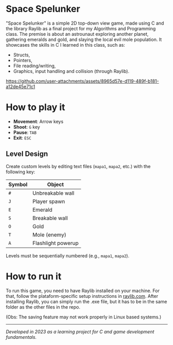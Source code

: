 # Space Spelunker
"Space Spelunker" is a simple 2D top-down view game, made using C and the library Raylib as a final project for my Algorithms and Programming class. The premise is about an astrounaut
exploring another planet, gathering emeralds and gold, and slaying the local evil mole population. It showcases the skills in C I learned in this class, such as:
- Structs,
- Pointers,
- File reading/writing,
- Graphics, input handling and collision (through Raylib).


https://github.com/user-attachments/assets/8965d57e-d119-489f-b181-a12de45e71c1


# How to play it
- **Movement**: Arrow keys  
- **Shoot**: `G` key  
- **Pause**: `TAB`  
- **Exit**: `ESC`  

## Level Design  
Create custom levels by editing text files (`mapa1`, `mapa2`, etc.) with the following key:  

| Symbol | Object           |  
|--------|------------------|  
| `#`    | Unbreakable wall |  
| `J`    | Player spawn     |  
| `E`    | Emerald         |  
| `S`    | Breakable wall  |  
| `O`    | Gold            |  
| `T`    | Mole (enemy)    |  
| `A`    | Flashlight powerup |  

Levels must be sequentially numbered (e.g., `mapa1`, `mapa2`).  

# How to run it
To run this game, you need to have Raylib installed on your machine. For that, follow the plataform-specific setup instructions in [raylib.com](https://www.raylib.com/).
After installing Raylib, you can simply run the .exe file, but it has to be in the same folder as the other files in the repo.

(Obs: The saving feature may not work properly in Linux based systems.)


---
*Developed in 2023 as a learning project for C and game development fundamentals.*  
